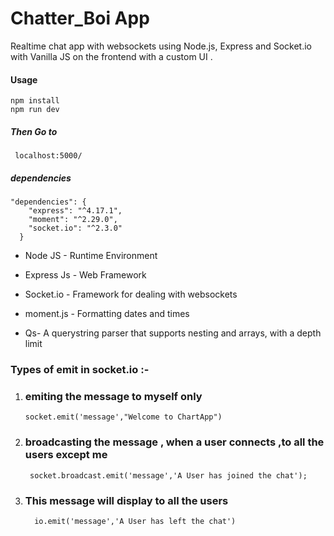 # Chatter_Boi App
Realtime chat app with websockets using Node.js, Express and Socket.io with Vanilla JS on the frontend with a custom UI .



#### Usage
```
npm install
npm run dev
```
#####  Then Go to
```
 localhost:5000/
```


##### dependencies

```
"dependencies": {
    "express": "^4.17.1",
    "moment": "^2.29.0",
    "socket.io": "^2.3.0"
  }
```

* Node JS - Runtime Environment
* Express Js - Web Framework
* Socket.io -  Framework for dealing with websockets
* moment.js - Formatting dates and times

* Qs-  A querystring parser that supports nesting and arrays, with a depth limit


### Types of emit in socket.io :-

1. ### emiting the message to myself only
    ```
    socket.emit('message',"Welcome to ChartApp")
    ```
2. ###   broadcasting the message , when a user connects ,to all the users except me
    ```
     socket.broadcast.emit('message','A User has joined the chat');
    ```
3. ###  This message will display to all the users
     ``` 
       io.emit('message','A User has left the chat')
     ```